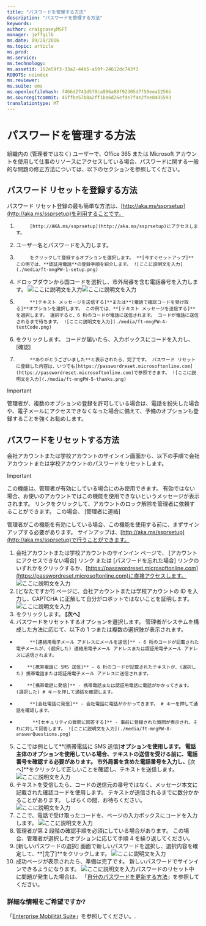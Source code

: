 ```yaml
---
title: "パスワードを管理する方法"
description: "パスワードを管理する方法"
keywords: 
author: craigcaseyMSFT
manager: jeffgilb
ms.date: 09/28/2016
ms.topic: article
ms.prod: 
ms.service: 
ms.technology: 
ms.assetid: 162e59f3-33a2-44b5-a59f-24612dc743f3
ROBOTS: noindex
ms.reviewer: 
ms.suite: ems
ms.openlocfilehash: f466d2741d578ca996a88f92305d7f50eea1256b
ms.sourcegitcommit: 45ffbe57b8a2ff1ba6d26efde7f4e2fee8495593
translationtype: MT
---
```

# <a name=""></a>パスワードを管理する方法

組織内の (管理者ではなく) ユーザーで、Office 365 または Microsoft アカウントを使用して仕事のリソースにアクセスしている場合、パスワードに関する一般的な問題の修正方法については、以下のセクションを参照してください。

## <a name="-"></a>パスワード リセットを登録する方法
パスワード リセット登録の最も簡単な方法は、[http://aka.ms/ssprsetup](http://aka.ms/ssprsetup)を利用することです。

1.  
            [http://AKA.ms/ssprsetup](http://aka.ms/ssprsetup)にアクセスします。
2.  ユーザー名とパスワードを入力します。
3.  
            をクリックして登録するオプションを選択します。 **[今すぐセットアップ]** この例では、**認証用電話**の登録手順を紹介します。 ![ここに説明文を入力](./media/ft-mngPW-1-setup.png)
4.  ドロップダウンから国コードを選択し、市外局番を含む電話番号を入力します。 ![ここに説明文を入力](./media/ft-mngPW-2-enterNumber.png)![ここに説明文を入力](./media/ft-mngPW-3-enterNumber2.png)
5.  
            **[テキスト メッセージを送信する]**または**[電話で確認コードを受け取る]**オプションを選択します。 この例では、**[テキスト メッセージを送信する]**を選択します。 選択すると、6 桁のコードが電話に送信されます。 コードが電話に送信されるまで待ちます。 ![ここに説明文を入力](./media/ft-mngPW-4-textCode.png)
6.  をクリックします。 コードが届いたら、入力ボックスにコードを入力し、 [確認]
7.  
            **ありがとうございました**と表示されたら、完了です。 パスワード リセットに登録した内容は、いつでも[https://passwordreset.microsoftonline.com](https://passwordreset.microsoftonline.com)で参照できます。 ![ここに説明文を入力](./media/ft-mngPW-5-thanks.png)

> [!IMPORTANT]
> 管理者が、複数のオプションの登録を許可している場合は、電話を紛失した場合や、電子メールにアクセスできなくなった場合に備えて、予備のオプションも登録することを強くお勧めします。

## <a name=""></a>パスワードをリセットする方法
会社アカウントまたは学校アカウントのサインイン画面から、以下の手順で会社アカウントまたは学校アカウントのパスワードをリセットします。

> [!IMPORTANT]
> この機能は、管理者が有効にしている場合にのみ使用できます。 有効ではない場合、お使いのアカウントではこの機能を使用できないというメッセージが表示されます。 リンクをクリックして、アカウントのロック解除を管理者に依頼することができます。 この場合、 [管理者に連絡]
>
管理者がこの機能を有効にしている場合、この機能を使用する前に、まずサインアップする必要があります。 サインアップは、[http://aka.ms/ssprsetup](http://aka.ms/ssprsetup)で行うことができます。

1.  会社アカウントまたは学校アカウントのサインイン ページで、 [アカウントにアクセスできない場合] リンク または [パスワードを忘れた場合] リンクのいずれかをクリックするか、[https://passwordreset.microsoftonline.com](https://passwordreset.microsoftonline.com)に直接アクセスします。 ![ここに説明文を入力](./media/ft-mngPW-6-resetPWbegin.png)
2.  [どなたですか?] ページに、会社アカウントまたは学校アカウントの ID を入力し、CAPTCHA に正解して自分がロボットではないことを証明します。 ![ここに説明文を入力](./media/ft-mngPW-7-enterID.png)
3.   をクリックします。 **[次へ]**
4.  パスワードをリセットするオプションを選択します。 管理者がシステムを構成した方法に応じて、以下の 1 つまたは複数の選択肢が表示されます。
 - 
            **[連絡用電子メール アドレスにメールを送信]** - 6 桁のコードが記載された電子メールが、(選択した) 連絡用電子メール アドレスまたは認証用電子メール アドレスに送信されます。
  - 
            **[携帯電話に SMS 送信]** - 6 桁のコードが記載されたテキストが、(選択した) 携帯電話または認証用電子メール アドレスに送信されます。
  - 
            **[携帯電話に発信]** - 携帯電話または認証用電話に電話がかかってきます。 (選択した) # キーを押して通話を確認します。
 - 
            **[会社電話に発信]** - 会社電話に電話がかかってきます。 # キーを押して通話を確認します。
 - 
             **[セキュリティの質問に回答する]** - 事前に登録された質問が表示され、それに対して回答します。 ![ここに説明文を入力](./media/ft-mngPW-8-answerQuestions.png)
5.  ここでは例として**[携帯電話に SMS 送信]**オプションを使用します。 電話主体のオプションを使用している場合、テキストの送信を受ける前に、電話番号を確認する必要があります。 市外局番を含めた電話番号を入力し、**[次へ]**をクリックして正しいことを確認し、テキストを送信します。 ![ここに説明文を入力](./media/ft-mngPW-9-textNumber.png)
6.  テキストを受信したら、コードの送信元の番号ではなく、メッセージ本文に記載された確認コードを使用します。 テキストが送信されるまでに数分かかることがあります。 しばらくの間、お待ちください。 ![ここに説明文を入力](./media/ft-mngPW-10-verificationCode.png)
7.  ここで、電話で受け取ったコードを、ページの入力ボックスにコードを入力します。 ![ここに説明文を入力](./media/ft-mngPW-11-enterCode.png)
8.  管理者が第 2 段階の確認手順を必須にしている場合があります。 この場合、管理者が選択したオプションに応じて手順 4 を繰り返してください。
9.  [新しいパスワードの選択] 画面で新しいパスワードを選択し、選択内容を確定して、**[完了]**をクリックします。 ![ここに説明文を入力](./media/ft-mngPW-12-clickFinish.png)
10. 成功ページが表示されたら、準備は完了です。 新しいパスワードでサインインできるようになります。 ![ここに説明文を入力](./media/ft-mngPW-13-success.png)パスワードのリセット中に問題が発生した場合は、 「[自分のパスワードを更新する方法](https://azure.microsoft.com/en-us/documentation/articles/active-directory-passwords-update-your-own-password/#common-problems-and-their-solutions)」を参照してください。

### <a name=""></a>詳細な情報をご希望ですか?
「[Enterprise Mobilität Suite](https://www.microsoft.com/en-us/server-cloud/enterprise-mobility/overview.aspx)」を参照してください。.
